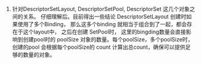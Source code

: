 1. 针对DescriptorSetLayout, DescriptorSetPool, DescriptorSet 这几个对象之间的关系。
   仔细理解后。目前得出一些结论
     DescriptorSetLayout 创建时如果使用了多个Binding， 那么这多个binding 就相当于组合到了一起，都会存在于这个layout中， 之后在创建 SetPool时， 
这里的bingding数量会直接影响到创建pool时的 poolSize 对象的数量。每个poolSize，多个poolSize时， 创建的pool 会根据每个poolSize的 count 计算出总count，确保可以提供足够的数量的对象。
